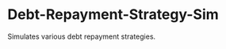 Debt-Repayment-Strategy-Sim
===========================

Simulates various debt repayment strategies.
